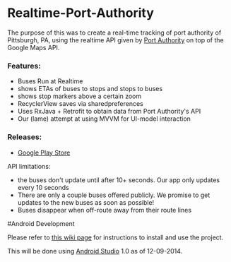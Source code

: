 Realtime-Port-Authority
=======================

The purpose of this was to create a real-time tracking of port authority
of Pittsburgh, PA, using the realtime API given by [Port Authority](http://truetime.portauthority.org/bustime/home.jsp) on top of
the Google Maps API.

### Features:
- Buses Run at Realtime
- shows ETAs of buses to stops and stops to buses
- shows stop markers above a certain zoom
- RecyclerView saves via sharedpreferences
- Uses RxJava + Retrofit to obtain data from Port Authority's API
- Our (lame) attempt at using MVVM for UI-model interaction


### Releases:
- [Google Play Store](https://play.google.com/store/apps/details?id=rectangledbmi.com.pittsburghrealtimetracker)

API limitations:
- the buses don't update until after 10+ seconds. Our app only updates 
every 10 seconds
- There are only a couple buses offered publicly. We promise to get updates
to the new buses as soon as possible!
- Buses disappear when off-route away from their route lines

#Android Development

Please refer to [this wiki page](https://github.com/rectangle-dbmi/Realtime-Port-Authority/wiki/Contributing-to-to-PAT-Track) for instructions to install and use the project.

This will be done using [Android Studio](https://developer.android.com/sdk/installing/studio.html) 1.0 as of 12-09-2014.


